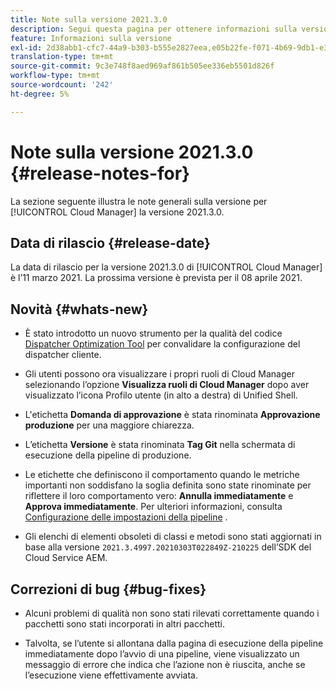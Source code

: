 ```yaml
---
title: Note sulla versione 2021.3.0
description: Segui questa pagina per ottenere informazioni sulla versione 2021.3.0 di Cloud Manager
feature: Informazioni sulla versione
exl-id: 2d38abb1-cfc7-44a9-b303-b555e2827eea,e05b22fe-f071-4b69-9db1-e3d7ee4cfbcc
translation-type: tm+mt
source-git-commit: 9c3e748f8aed969af861b505ee336eb5501d826f
workflow-type: tm+mt
source-wordcount: '242'
ht-degree: 5%

---
```


# Note sulla versione 2021.3.0 {#release-notes-for}

La sezione seguente illustra le note generali sulla versione per [!UICONTROL Cloud Manager] la versione 2021.3.0.

## Data di rilascio {#release-date}

La data di rilascio per la versione 2021.3.0 di [!UICONTROL Cloud Manager] è l’11 marzo 2021.
La prossima versione è prevista per il 08 aprile 2021.

## Novità {#whats-new}

* È stato introdotto un nuovo strumento per la qualità del codice [Dispatcher Optimization Tool](https://experienceleague.adobe.com/docs/experience-manager-cloud-manager/using/how-to-use/custom-code-quality-rules.html?lang=en#dispatcher-optimization-tool-rules) per convalidare la configurazione del dispatcher cliente.

* Gli utenti possono ora visualizzare i propri ruoli di Cloud Manager selezionando l’opzione **Visualizza ruoli di Cloud Manager** dopo aver visualizzato l’icona Profilo utente (in alto a destra) di Unified Shell.

* L&#39;etichetta **Domanda di approvazione** è stata rinominata **Approvazione produzione** per una maggiore chiarezza.

* L’etichetta **Versione** è stata rinominata **Tag Git** nella schermata di esecuzione della pipeline di produzione.

* Le etichette che definiscono il comportamento quando le metriche importanti non soddisfano la soglia definita sono state rinominate per riflettere il loro comportamento vero: **Annulla immediatamente** e **Approva immediatamente**. Per ulteriori informazioni, consulta [Configurazione delle impostazioni della pipeline](https://experienceleague.adobe.com/docs/experience-manager-cloud-manager/using/how-to-use/configuring-pipeline.html?lang=en#configuring-the-pipeline-settings-from-cloud-manager) .

* Gli elenchi di elementi obsoleti di classi e metodi sono stati aggiornati in base alla versione `2021.3.4997.20210303T022849Z-210225` dell’SDK del Cloud Service AEM.

## Correzioni di bug {#bug-fixes}

* Alcuni problemi di qualità non sono stati rilevati correttamente quando i pacchetti sono stati incorporati in altri pacchetti.

* Talvolta, se l’utente si allontana dalla pagina di esecuzione della pipeline immediatamente dopo l’avvio di una pipeline, viene visualizzato un messaggio di errore che indica che l’azione non è riuscita, anche se l’esecuzione viene effettivamente avviata.

